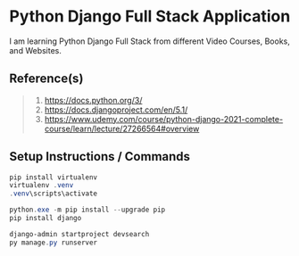 # Python Django Full Stack Application

I am learning Python Django Full Stack from different Video Courses, Books, and Websites.

## Reference(s)

> 1. <https://docs.python.org/3/>
> 1. <https://docs.djangoproject.com/en/5.1/>
> 1. <https://www.udemy.com/course/python-django-2021-complete-course/learn/lecture/27266564#overview>

## Setup Instructions / Commands

```powershell
pip install virtualenv
virtualenv .venv
.venv\scripts\activate

python.exe -m pip install --upgrade pip
pip install django

django-admin startproject devsearch
py manage.py runserver
```
